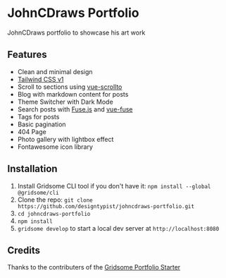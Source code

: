 # JohnCDraws Portfolio

JohnCDraws portfolio to showcase his art work

## Features

- Clean and minimal design
- [Tailwind CSS v1](https://tailwindcss.com)
- Scroll to sections using [vue-scrollto](https://github.com/rigor789/vue-scrollto)
- Blog with markdown content for posts
- Theme Switcher with Dark Mode
- Search posts with [Fuse.js](https://fusejs.io) and [vue-fuse](https://github.com/shayneo/vue-fuse)
- Tags for posts
- Basic pagination
- 404 Page
- Photo gallery with lightbox effect
- Fontawesome icon library

## Installation

1. Install Gridsome CLI tool if you don't have it: `npm install --global @gridsome/cli`
1. Clone the repo: `git clone https://github.com/designtypist/johncdraws-portfolio.git`
1. `cd johncdraws-portfolio`
1. `npm install`
1. `gridsome develop` to start a local dev server at `http://localhost:8080`

## Credits
Thanks to the contributers of the [Gridsome Portfolio Starter](https://github.com/drehimself/gridsome-portfolio-starter.git)
